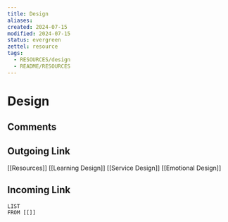 ```yaml
---
title: Design
aliases: 
created: 2024-07-15
modified: 2024-07-15
status: evergreen
zettel: resource
tags:
  - RESOURCES/design
  - README/RESOURCES
---
```

# Design
## Comments

## Outgoing Link
[[Resources]]
[[Learning Design]]
[[Service Design]]
[[Emotional Design]]
## Incoming Link
```dataview
LIST
FROM [[]]
```